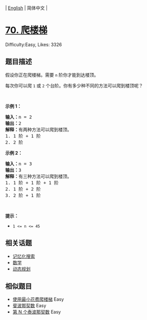 
| [English](README_EN.md) | 简体中文 |

# [70. 爬楼梯](https://leetcode.cn/problems/climbing-stairs/)
Difficulty:Easy, Likes: 3326

## 题目描述

<p>假设你正在爬楼梯。需要 <code>n</code>&nbsp;阶你才能到达楼顶。</p>

<p>每次你可以爬 <code>1</code> 或 <code>2</code> 个台阶。你有多少种不同的方法可以爬到楼顶呢？</p>

<p>&nbsp;</p>

<p><strong>示例 1：</strong></p>

<pre>
<strong>输入：</strong>n = 2
<strong>输出：</strong>2
<strong>解释：</strong>有两种方法可以爬到楼顶。
1. 1 阶 + 1 阶
2. 2 阶</pre>

<p><strong>示例 2：</strong></p>

<pre>
<strong>输入：</strong>n = 3
<strong>输出：</strong>3
<strong>解释：</strong>有三种方法可以爬到楼顶。
1. 1 阶 + 1 阶 + 1 阶
2. 1 阶 + 2 阶
3. 2 阶 + 1 阶
</pre>

<p>&nbsp;</p>

<p><strong>提示：</strong></p>

<ul>
	<li><code>1 &lt;= n &lt;= 45</code></li>
</ul>


## 相关话题

- [记忆化搜索](https://leetcode.cn/tag/memoization/)
- [数学](https://leetcode.cn/tag/math/)
- [动态规划](https://leetcode.cn/tag/dynamic-programming/)

## 相似题目

- [使用最小花费爬楼梯](../min-cost-climbing-stairs/README.md) Easy 
- [斐波那契数](../fibonacci-number/README.md) Easy 
- [第 N 个泰波那契数](../n-th-tribonacci-number/README.md) Easy 
